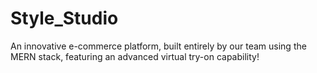 # Style_Studio

An innovative e-commerce platform, built entirely by our team using the MERN stack, featuring an advanced virtual try-on capability!
 
